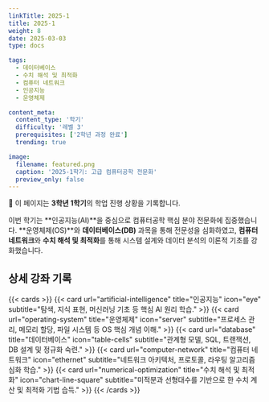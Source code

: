 ```yaml
---
linkTitle: 2025-1
title: 2025-1
weight: 8
date: 2025-03-03
type: docs

tags:
  - 데이터베이스
  - 수치 해석 및 최적화
  - 컴퓨터 네트워크
  - 인공지능
  - 운영체제

content_meta:
  content_type: '학기'
  difficulty: '레벨 3'
  prerequisites: ['2학년 과정 완료']
  trending: true

image:
  filename: featured.png
  caption: '2025-1학기: 고급 컴퓨터공학 전문화'
  preview_only: false
---
```


👋 이 페이지는 **3학년 1학기**의 학업 진행 상황을 기록합니다.

이번 학기는 **인공지능(AI)**을 중심으로 컴퓨터공학 핵심 분야 전문화에 집중했습니다. **운영체제(OS)**와 **데이터베이스(DB)** 과목을 통해 전문성을 심화하였고, **컴퓨터 네트워크**와 **수치 해석 및 최적화**를 통해 시스템 설계와 데이터 분석의 이론적 기초를 강화했습니다.

## 상세 강좌 기록

{{< cards >}}
  {{< card url="artificial-intelligence" title="인공지능" icon="eye" subtitle="탐색, 지식 표현, 머신러닝 기초 등 핵심 AI 원리 학습." >}}
  {{< card url="operating-system" title="운영체제" icon="server" subtitle="프로세스 관리, 메모리 할당, 파일 시스템 등 OS 핵심 개념 이해." >}}
  {{< card url="database" title="데이터베이스" icon="table-cells" subtitle="관계형 모델, SQL, 트랜잭션, DB 설계 및 정규화 숙련." >}}
  {{< card url="computer-network" title="컴퓨터 네트워크" icon="ethernet" subtitle="네트워크 아키텍처, 프로토콜, 라우팅 알고리즘 심화 학습." >}}
  {{< card url="numerical-optimization" title="수치 해석 및 최적화" icon="chart-line-square" subtitle="미적분과 선형대수를 기반으로 한 수치 계산 및 최적화 기법 습득." >}}
{{< /cards >}}
